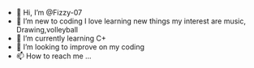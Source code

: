 - 👋 Hi, I’m @Fizzy-07
- 👀 I’m new to coding I love learning new things my interest are music, Drawing,volleyball 
- 🌱 I’m currently learning C+
- 💞️ I’m looking to improve on my coding  
- 📫 How to reach me ...

<!---
Fizzy-07/Fizzy-07 is a ✨ special ✨ repository because its `README.md` (this file) appears on your GitHub profile.
You can click the Preview link to take a look at your changes.
--->
